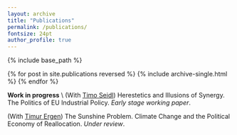 ```yaml
---
layout: archive
title: "Publications"
permalink: /publications/
fontsize: 24pt
author_profile: true
---
```



{% include base_path %}

{% for post in site.publications reversed %}
  {% include archive-single.html %}
{% endfor %}

**Work in progress** \\
(With [Timo Seidl](https://timoseidl.com)) Herestetics and Illusions of Synergy. The Politics of EU Industrial Policy. *Early stage working paper*.

(With [Timur Ergen](https://tergen.org/)) The Sunshine Problem. Climate Change and the Political Economy of Reallocation. *Under review*. 
